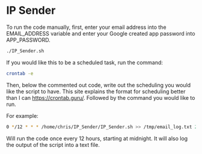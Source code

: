# IP Sender

To run the code manually, first, enter your email address into the EMAIL_ADDRESS variable and enter your Google created app password into APP_PASSWORD.

```bash
./IP_Sender.sh
```

If you would like this to be a scheduled task, run the command:

```bash
crontab -e
```

Then, below the commented out code, write out the scheduling you would like the script to have. This site explains the format for scheduling better than I can https://crontab.guru/. Followed by the command you would like to run.

For example:

```bash
0 */12 * * * /home/chris/IP_Sender/IP_Sender.sh >> /tmp/email_log.txt 2>&1
```

Will run the code once every 12 hours, starting at midnight. It will also log the output of the script into a text file.
